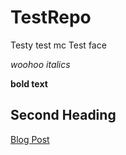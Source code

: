 # TestRepo
Testy test mc Test face

*woohoo italics*

**bold text**

## Second Heading ##

[Blog Post](www.bughuntersam.com/soap-opera-testing)
